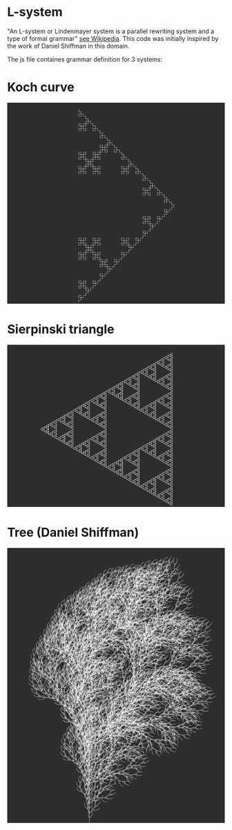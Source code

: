 # L-system

"An L-system or Lindenmayer system is a parallel rewriting system and a type of formal grammar" [see Wikipedia](https://en.wikipedia.org/wiki/L-system"). This code was initially inspired by the work of Daniel Shiffman in this domain.

The js file containes grammar definition for 3 systems:

# Koch curve
<img src="./screenshots/koch.png" width="600">   

# Sierpinski triangle
<img src="./screenshots/sierpinski.png" width="600">   

# Tree (Daniel Shiffman)
<img src="./screenshots/tree.png" width="600">   


